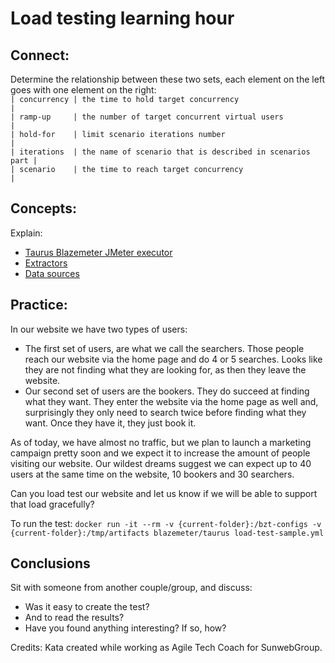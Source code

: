 # Load testing learning hour

## Connect:
Determine the relationship between these two sets, each element on the left goes with one element on the right:    
``| concurrency | the time to hold target concurrency                      |``  
``| ramp-up     | the number of target concurrent virtual users            |``  
``| hold-for    | limit scenario iterations number                         |``  
``| iterations  | the name of scenario that is described in scenarios part |``  
``| scenario    | the time to reach target concurrency                     |``  

## Concepts:
Explain:  
- [Taurus Blazemeter JMeter executor](https://gettaurus.org/docs/JMeter/)
- [Extractors](https://gettaurus.org/docs/JMeter/#Extractors)
- [Data sources](https://gettaurus.org/docs/DataSources/)

## Practice:
In our website we have two types of users:
- The first set of users, are what we call the searchers. Those people reach our website via the home page and do 4 or 5 searches. Looks like they are not finding what they are looking for, as then they leave the website.
- Our second set of users are the bookers. They do succeed at finding what they want. They enter the website via the home page as well and, surprisingly they only need to search twice before finding what they want. Once they have it, they just book it.

As of today, we have almost no traffic, but we plan to launch a marketing campaign pretty soon and we expect it to increase the amount of people visiting our website. Our wildest dreams suggest we can expect up to 40 users at the same time on the website, 10 bookers and 30 searchers.  

Can you load test our website and let us know if we will be able to support that load gracefully?  

To run the test:
`docker run -it --rm -v {current-folder}:/bzt-configs -v {current-folder}:/tmp/artifacts blazemeter/taurus load-test-sample.yml`

## Conclusions
Sit with someone from another couple/group, and discuss:
- Was it easy to create the test?
- And to read the results?
- Have you found anything interesting? If so, how?

Credits: Kata created while working as Agile Tech Coach for SunwebGroup.
